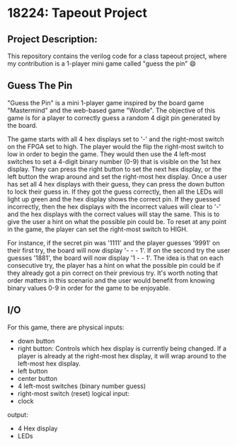 # 18224: Tapeout Project 

## Project Description:
This repository contains the verilog code for a class tapeout project, where my contribution is a 1-player mini game called "guess the pin" :smile: 

## Guess The Pin 
"Guess the Pin" is a mini 1-player game inspired by the board game "Mastermind" and the web-based game "Wordle". 
The objective of this game is for a player to correctly guess a random 4 digit pin generated by the board. 

The game starts with all 4 hex displays set to '-' and the right-most switch on the FPGA set to high. 
The player would the flip the right-most switch to low in order to begin the game. 
They would then use the 4 left-most switches to set a 4-digit binary number (0-9) that is visible on the 1st hex display. 
They can press the right button to set the next hex display, or the left button the wrap around and set the right-most hex display. 
Once a user has set all 4 hex displays with their guess, they can press the down button to lock their guess in. 
If they got the guess correctly, then all the LEDs will light up green and the hex display shows the correct pin. 
If they guessed incorrectly, then the hex displays with the incorrect values will clear to '-' and the hex displays with the correct values will stay the same. 
This is to give the user a hint on what the possible pin could be. To reset at any point in the game, the player can set the right-most switch to HIGH. 

For instance, if the secret pin was '1111' and the player guesses '9991' on their first try, the board will now display '- - - 1'. 
If on the second try the user guesses '1881', the board will now display '1 - - 1'. The idea is that on each consecutive try, the player has a hint on 
what the possible pin could be if they already got a pin correct on their previous try. It's worth noting that order matters in this 
scenario and the user would benefit from knowing binary values 0-9 in order for the game to be enjoyable.  

## I/O
For this game, there are 
physical inputs: 
- down button 
- right button: Controls which hex display is currently being changed. If a player is already at the right-most hex display, 
it will wrap around to the left-most hex display.  
- left button 
- center button
- 4 left-most switches (binary number guess)
- right-most switch  (reset)
logical input:
- clock 

output: 
- 4 Hex display
- LEDs 

